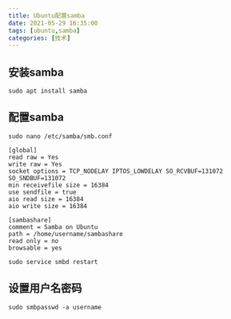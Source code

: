 ```yaml
---
title: Ubuntu配置samba
date: 2021-05-29 16:35:00
tags: [ubuntu,samba]
categories: [技术]
---
```


## 安装samba

```shell
sudo apt install samba
```

## 配置samba

```shell
sudo nano /etc/samba/smb.conf
```

```properties
[global]
read raw = Yes
write raw = Yes
socket options = TCP_NODELAY IPTOS_LOWDELAY SO_RCVBUF=131072 SO_SNDBUF=131072
min receivefile size = 16384
use sendfile = true
aio read size = 16384
aio write size = 16384

[sambashare]
comment = Samba on Ubuntu
path = /home/username/sambashare
read only = no
browsable = yes
```

```shell
sudo service smbd restart
```

## 设置用户名密码

```shell
sudo smbpasswd -a username
```